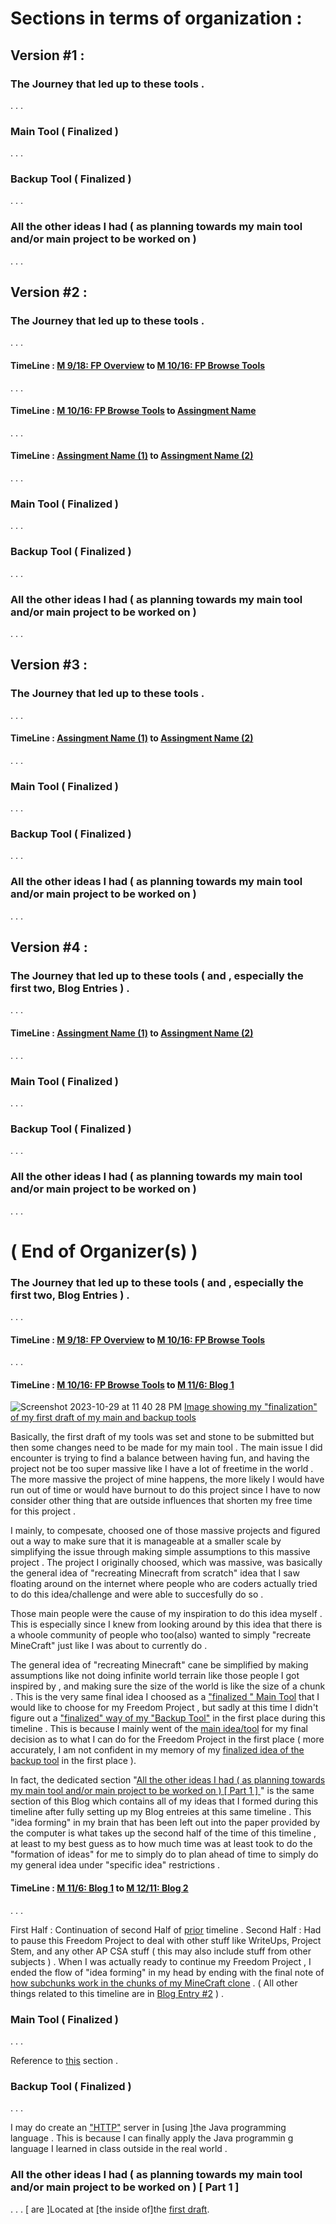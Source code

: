 # Sections in terms of organization : 
## Version #1 : 
### The Journey that led up to these tools . 
. . . 
### Main Tool ( Finalized ) 
. . . 
### Backup Tool ( Finalized ) 
. . . 
### All the other ideas I had ( as planning towards my main tool and/or main project to be worked on ) 
. . . 

## Version #2 : 
### The Journey that led up to these tools . 
. . . 
#### TimeLine : [M 9/18: FP Overview](https://classroom.google.com/c/NTg5NDk0MTg0Njk5/m/NjI0MjA1MTc4MDgz/details) to [M 10/16: FP Browse Tools](https://classroom.google.com/c/NTg5NDk0MTg0Njk5/sa/NjMzODM2MjA5ODAy/details) 
. . . 
#### TimeLine : [M 10/16: FP Browse Tools](https://classroom.google.com/c/NTg5NDk0MTg0Njk5/sa/NjMzODM2MjA5ODAy/details) to [Assingment Name](https://classroom.google.com/c/NTg5NDk0MTg0Njk5/sa/NjMzODM2MjA5ODAy/details) 
. . . 
#### TimeLine : [Assingment Name (1)](https://classroom.google.com/c/NTg5NDk0MTg0Njk5/sa/NjMzODM2MjA5ODAy/details) to [Assingment Name (2)](https://classroom.google.com/c/NTg5NDk0MTg0Njk5/sa/NjMzODM2MjA5ODAy/details) 
. . . 
### Main Tool ( Finalized ) 
. . . 
### Backup Tool ( Finalized ) 
. . . 
### All the other ideas I had ( as planning towards my main tool and/or main project to be worked on ) 
. . . 

## Version #3 : 
### The Journey that led up to these tools . 
. . . 
#### TimeLine : [Assingment Name (1)](https://classroom.google.com/c/NTg5NDk0MTg0Njk5/sa/NjMzODM2MjA5ODAy/details) to [Assingment Name (2)](https://classroom.google.com/c/NTg5NDk0MTg0Njk5/sa/NjMzODM2MjA5ODAy/details) 
. . . 
### Main Tool ( Finalized ) 
. . . 
### Backup Tool ( Finalized ) 
. . . 
### All the other ideas I had ( as planning towards my main tool and/or main project to be worked on ) 
. . . 

## Version #4 : 
### The Journey that led up to these tools ( and , especially the first two, Blog Entries ) . 
. . . 
#### TimeLine : [Assingment Name (1)](https://classroom.google.com/) to [Assingment Name (2)](https://classroom.google.com/) 
. . . 
### Main Tool ( Finalized ) 
. . . 
### Backup Tool ( Finalized ) 
. . . 
### All the other ideas I had ( as planning towards my main tool and/or main project to be worked on ) 
. . . 
# ( End of Organizer(s) ) 

### The Journey that led up to these tools ( and , especially the first two, Blog Entries ) . 
. . . 
#### TimeLine : [M 9/18: FP Overview](https://classroom.google.com/c/NTg5NDk0MTg0Njk5/m/NjI0MjA1MTc4MDgz/details) to [M 10/16: FP Browse Tools](https://classroom.google.com/c/NTg5NDk0MTg0Njk5/sa/NjMzODM2MjA5ODAy/details) 
. . . 
#### TimeLine : [M 10/16: FP Browse Tools](https://classroom.google.com/c/NTg5NDk0MTg0Njk5/sa/NjMzODM2MjA5ODAy/details) to [M 11/6: Blog 1](https://classroom.google.com/c/NTg5NDk0MTg0Njk5/a/NjM3Njk2OTQ5OTM5/details) 
![Screenshot 2023-10-29 at 11 40 28 PM](https://github.com/matthewg7679/apcsa-freedom-project/assets/145606579/c6f8c6da-d37c-4f46-9da0-f9e0b17ef907)
[ Image showing my "finalization" of my first draft of my main and backup tools ](https://github.com/matthewg7679/apcsa-freedom-project/assets/145606579/c6f8c6da-d37c-4f46-9da0-f9e0b17ef907)

Basically, the first draft of my tools was set and stone to be submitted but then some changes need to be made for my main tool . 
The main issue I did encounter is trying to find a balance between having fun, and having the project not be too super massive like I have a lot of freetime in the world . The more massive the project of mine happens, the more likely I would have run out of time or would have burnout to do this project since I have to now consider other thing that are outside influences that shorten my free time for this project . 

I mainly, to compesate, choosed one of those massive projects and figured out a way to make sure that it is manageable at a smaller scale by simplifying the issue through making simple assumptions to this massive project . The project I originally choosed, which was massive, was basically the general idea of "recreating Minecraft from scratch" idea that I saw floating around on the internet where people who are coders actually tried to do this idea/challenge and were able to succesfully do so . 

Those main people were the cause of my inspiration to do this idea myself . This is especially since I knew from looking around by this idea that there is a whoole community of people who too(also) wanted to simply "recreate MineCraft" just like I was about to currently do . 

The general idea of "recreating Minecraft" cane be simplified by making assumptions like not doing infinite world terrain like those people I got inspired by , and making sure the size of the world is like the size of a chunk . This is the very same final idea I choosed as a ["finalized " Main Tool](https://github.com/matthewg7679/apcsa-freedom-project/blob/main/blog/entry01draftNumber2.md#main-tool--finalized--4) that I would like to choose for my Freedom Project , but sadly at this time I didn't figure out a ["finalized" way of my "Backup Tool"](https://github.com/matthewg7679/apcsa-freedom-project/blob/main/blog/entry01draftNumber2.md#backup-tool--finalized--4) in the first place during this timeline . This is because I mainly went of the [main idea/tool](https://github.com/matthewg7679/apcsa-freedom-project/blob/main/blog/entry01draftNumber2.md#main-tool--finalized--4) for my final decision as to what I can do for the Freedom Project in the first place ( more accurately, I am not confident in my memory of my [finalized idea of the backup tool](https://github.com/matthewg7679/apcsa-freedom-project/blob/main/blog/entry01draftNumber2.md#backup-tool--finalized--4) in the first place ). 

In fact, the dedicated section "[All the other ideas I had ( as planning towards my main tool and/or main project to be worked on ) [ Part 1 ] ](https://github.com/matthewg7679/apcsa-freedom-project/blob/main/blog/entry01draftNumber2.md#all-the-other-ideas-i-had--as-planning-towards-my-main-tool-andor-main-project-to-be-worked-on---part-1-)" is the same section of this Blog which contains all of my ideas that I formed during this timeline after fully setting up my Blog entreies at this same timeline . This "idea forming" in my brain  that has been left out into the paper provided by the computer is what takes up the second half of the time of this timeline , at least to my best guess as to how much time was at least took to do the "formation of ideas" for me to simply do to plan ahead of time to simply do my general idea under "specific idea" restrictions . 
#### TimeLine : [M 11/6: Blog 1](https://classroom.google.com/c/NTg5NDk0MTg0Njk5/a/NjM3Njk2OTQ5OTM5/details) to [M 12/11: Blog 2](https://classroom.google.com/c/NTg5NDk0MTg0Njk5/a/NjQ1NTkxMDQyMzk1/details) 
. . . 

First Half : Continuation of second Half of [prior](https://github.com/matthewg7679/apcsa-freedom-project/blob/main/blog/entry01draftNumber2.md#timeline--m-1016-fp-browse-tools-to-m-116-blog-1) timeline . 
Second Half : Had to pause this Freedom Project to deal with other stuff like WriteUps, Project Stem, and any other AP CSA stuff ( this may also include stuff from other subjects ) . When I was actually ready to continue my Freedom Project , I ended the flow of "idea forming" in my head by ending with the final note of [how subchunks work in the chunks of my MineCraft clone]() . ( All other things related to this timeline are in [Blog Entry #2](https://github.com/matthewg7679/apcsa-freedom-project/blob/main/blog/entry02.md) ) . 

### Main Tool ( Finalized ) 
. . . 

Reference to [this](https://github.com/matthewg7679/apcsa-freedom-project/blob/main/blog/entry01draftNumber2.md#timeline--m-1016-fp-browse-tools-to-m-116-blog-1) section . 

### Backup Tool ( Finalized ) 
. . . 

I may do create an ["HTTP"](https://javarevisited.blogspot.com/2015/06/how-to-create-http-server-in-java-serversocket-example.html#axzz8GvAaXnTy) server in [using ]the Java programming language . This is because I can finally apply the Java programmin g language I learned in class outside in the real world . 

### All the other ideas I had ( as planning towards my main tool and/or main project to be worked on ) [ Part 1 ] 
. . . 
[ are ]Located at [the inside of]the [first draft](https://github.com/matthewg7679/apcsa-freedom-project/blob/main/blog/entry01draft.md#draft-n1).

